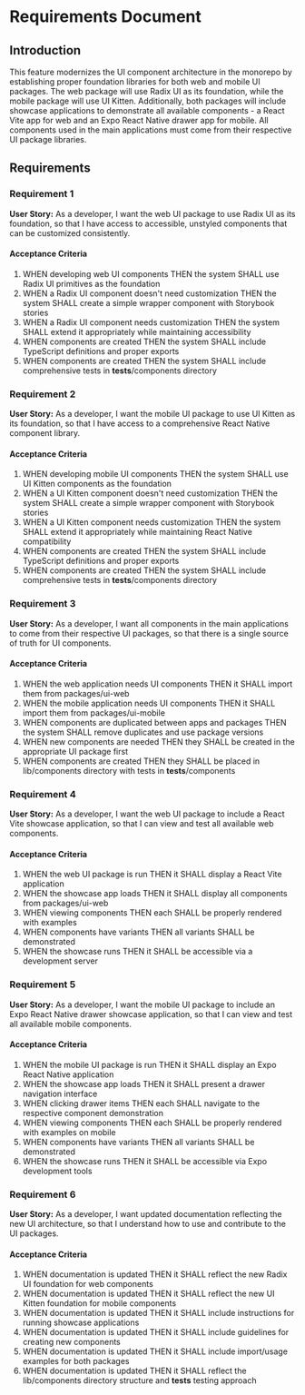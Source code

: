 # Requirements Document

## Introduction

This feature modernizes the UI component architecture in the monorepo by establishing proper foundation libraries for both web and mobile UI packages. The web package will use Radix UI as its foundation, while the mobile package will use UI Kitten. Additionally, both packages will include showcase applications to demonstrate all available components - a React Vite app for web and an Expo React Native drawer app for mobile. All components used in the main applications must come from their respective UI package libraries.

## Requirements

### Requirement 1

**User Story:** As a developer, I want the web UI package to use Radix UI as its foundation, so that I have access to accessible, unstyled components that can be customized consistently.

#### Acceptance Criteria

1. WHEN developing web UI components THEN the system SHALL use Radix UI primitives as the foundation
2. WHEN a Radix UI component doesn't need customization THEN the system SHALL create a simple wrapper component with Storybook stories
3. WHEN a Radix UI component needs customization THEN the system SHALL extend it appropriately while maintaining accessibility
4. WHEN components are created THEN the system SHALL include TypeScript definitions and proper exports
5. WHEN components are created THEN the system SHALL include comprehensive tests in **tests**/components directory

### Requirement 2

**User Story:** As a developer, I want the mobile UI package to use UI Kitten as its foundation, so that I have access to a comprehensive React Native component library.

#### Acceptance Criteria

1. WHEN developing mobile UI components THEN the system SHALL use UI Kitten components as the foundation
2. WHEN a UI Kitten component doesn't need customization THEN the system SHALL create a simple wrapper component with Storybook stories
3. WHEN a UI Kitten component needs customization THEN the system SHALL extend it appropriately while maintaining React Native compatibility
4. WHEN components are created THEN the system SHALL include TypeScript definitions and proper exports
5. WHEN components are created THEN the system SHALL include comprehensive tests in **tests**/components directory

### Requirement 3

**User Story:** As a developer, I want all components in the main applications to come from their respective UI packages, so that there is a single source of truth for UI components.

#### Acceptance Criteria

1. WHEN the web application needs UI components THEN it SHALL import them from packages/ui-web
2. WHEN the mobile application needs UI components THEN it SHALL import them from packages/ui-mobile
3. WHEN components are duplicated between apps and packages THEN the system SHALL remove duplicates and use package versions
4. WHEN new components are needed THEN they SHALL be created in the appropriate UI package first
5. WHEN components are created THEN they SHALL be placed in lib/components directory with tests in **tests**/components

### Requirement 4

**User Story:** As a developer, I want the web UI package to include a React Vite showcase application, so that I can view and test all available web components.

#### Acceptance Criteria

1. WHEN the web UI package is run THEN it SHALL display a React Vite application
2. WHEN the showcase app loads THEN it SHALL display all components from packages/ui-web
3. WHEN viewing components THEN each SHALL be properly rendered with examples
4. WHEN components have variants THEN all variants SHALL be demonstrated
5. WHEN the showcase runs THEN it SHALL be accessible via a development server

### Requirement 5

**User Story:** As a developer, I want the mobile UI package to include an Expo React Native drawer showcase application, so that I can view and test all available mobile components.

#### Acceptance Criteria

1. WHEN the mobile UI package is run THEN it SHALL display an Expo React Native application
2. WHEN the showcase app loads THEN it SHALL present a drawer navigation interface
3. WHEN clicking drawer items THEN each SHALL navigate to the respective component demonstration
4. WHEN viewing components THEN each SHALL be properly rendered with examples on mobile
5. WHEN components have variants THEN all variants SHALL be demonstrated
6. WHEN the showcase runs THEN it SHALL be accessible via Expo development tools

### Requirement 6

**User Story:** As a developer, I want updated documentation reflecting the new UI architecture, so that I understand how to use and contribute to the UI packages.

#### Acceptance Criteria

1. WHEN documentation is updated THEN it SHALL reflect the new Radix UI foundation for web components
2. WHEN documentation is updated THEN it SHALL reflect the new UI Kitten foundation for mobile components
3. WHEN documentation is updated THEN it SHALL include instructions for running showcase applications
4. WHEN documentation is updated THEN it SHALL include guidelines for creating new components
5. WHEN documentation is updated THEN it SHALL include import/usage examples for both packages
6. WHEN documentation is updated THEN it SHALL reflect the lib/components directory structure and **tests** testing approach
